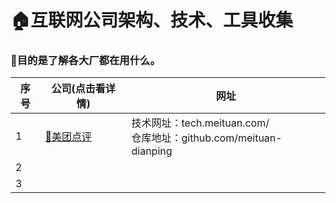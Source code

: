 # 🏠互联网公司架构、技术、工具收集

### :office:目的是了解各大厂都在用什么。

| 序号 | 公司(点击看详情)                                             | 网址                                                         |
| ---- | ------------------------------------------------------------ | ------------------------------------------------------------ |
| 1    | [:bank:美团点评](https://github.com/sekift/architecture-of-internet/tree/main/meituan-dianping) | 技术网址：tech.meituan.com/<br />仓库地址：github.com/meituan-dianping |
| 2    |                                                              |                                                              |
| 3    |                                                              |                                                              |

